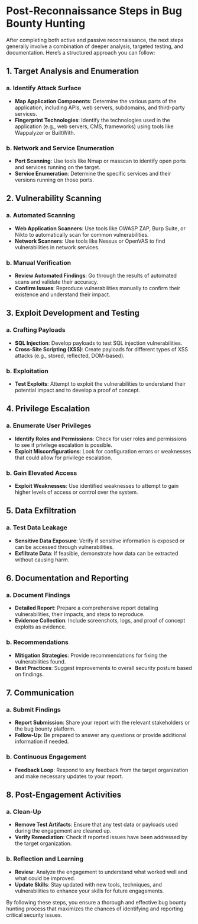 # Post-Reconnaissance Steps in Bug Bounty Hunting

After completing both active and passive reconnaissance, the next steps generally involve a combination of deeper analysis, targeted testing, and documentation. Here’s a structured approach you can follow:

## 1. Target Analysis and Enumeration

### a. Identify Attack Surface

- **Map Application Components**: Determine the various parts of the application, including APIs, web servers, subdomains, and third-party services.
- **Fingerprint Technologies**: Identify the technologies used in the application (e.g., web servers, CMS, frameworks) using tools like Wappalyzer or BuiltWith.

### b. Network and Service Enumeration

- **Port Scanning**: Use tools like Nmap or masscan to identify open ports and services running on the target.
- **Service Enumeration**: Determine the specific services and their versions running on those ports.

## 2. Vulnerability Scanning

### a. Automated Scanning

- **Web Application Scanners**: Use tools like OWASP ZAP, Burp Suite, or Nikto to automatically scan for common vulnerabilities.
- **Network Scanners**: Use tools like Nessus or OpenVAS to find vulnerabilities in network services.

### b. Manual Verification

- **Review Automated Findings**: Go through the results of automated scans and validate their accuracy.
- **Confirm Issues**: Reproduce vulnerabilities manually to confirm their existence and understand their impact.

## 3. Exploit Development and Testing

### a. Crafting Payloads

- **SQL Injection**: Develop payloads to test SQL injection vulnerabilities.
- **Cross-Site Scripting (XSS)**: Create payloads for different types of XSS attacks (e.g., stored, reflected, DOM-based).

### b. Exploitation

- **Test Exploits**: Attempt to exploit the vulnerabilities to understand their potential impact and to develop a proof of concept.

## 4. Privilege Escalation

### a. Enumerate User Privileges

- **Identify Roles and Permissions**: Check for user roles and permissions to see if privilege escalation is possible.
- **Exploit Misconfigurations**: Look for configuration errors or weaknesses that could allow for privilege escalation.

### b. Gain Elevated Access

- **Exploit Weaknesses**: Use identified weaknesses to attempt to gain higher levels of access or control over the system.

## 5. Data Exfiltration

### a. Test Data Leakage

- **Sensitive Data Exposure**: Verify if sensitive information is exposed or can be accessed through vulnerabilities.
- **Exfiltrate Data**: If feasible, demonstrate how data can be extracted without causing harm.

## 6. Documentation and Reporting

### a. Document Findings

- **Detailed Report**: Prepare a comprehensive report detailing vulnerabilities, their impacts, and steps to reproduce.
- **Evidence Collection**: Include screenshots, logs, and proof of concept exploits as evidence.

### b. Recommendations

- **Mitigation Strategies**: Provide recommendations for fixing the vulnerabilities found.
- **Best Practices**: Suggest improvements to overall security posture based on findings.

## 7. Communication

### a. Submit Findings

- **Report Submission**: Share your report with the relevant stakeholders or the bug bounty platform.
- **Follow-Up**: Be prepared to answer any questions or provide additional information if needed.

### b. Continuous Engagement

- **Feedback Loop**: Respond to any feedback from the target organization and make necessary updates to your report.

## 8. Post-Engagement Activities

### a. Clean-Up

- **Remove Test Artifacts**: Ensure that any test data or payloads used during the engagement are cleaned up.
- **Verify Remediation**: Check if reported issues have been addressed by the target organization.

### b. Reflection and Learning

- **Review**: Analyze the engagement to understand what worked well and what could be improved.
- **Update Skills**: Stay updated with new tools, techniques, and vulnerabilities to enhance your skills for future engagements.

By following these steps, you ensure a thorough and effective bug bounty hunting process that maximizes the chances of identifying and reporting critical security issues.

